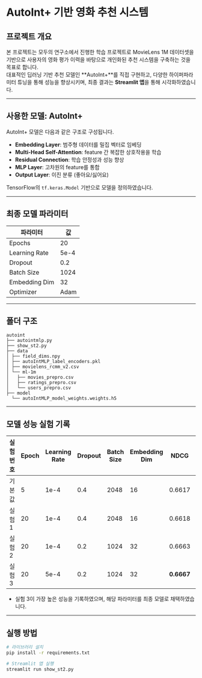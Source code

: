 # AutoInt+ 기반 영화 추천 시스템

## 프로젝트 개요

본 프로젝트는 모두의 연구소에서 진행한 학습 프로젝트로 MovieLens 1M 데이터셋을 기반으로 사용자의 영화 평가 이력을 바탕으로 개인화된 추천 시스템을 구축하는 것을 목표로 합니다.  
대표적인 딥러닝 기반 추천 모델인 **AutoInt+**를 직접 구현하고, 다양한 하이퍼파라미터 튜닝을 통해 성능을 향상시키며, 최종 결과는 **Streamlit 앱**을 통해 시각화하였습니다.

---

## 사용한 모델: AutoInt+

AutoInt+ 모델은 다음과 같은 구조로 구성됩니다.

- **Embedding Layer**: 범주형 데이터를 밀집 벡터로 임베딩  
- **Multi-Head Self-Attention**: feature 간 복잡한 상호작용을 학습  
- **Residual Connection**: 학습 안정성과 성능 향상  
- **MLP Layer**: 고차원의 feature를 통합  
- **Output Layer**: 이진 분류 (좋아요/싫어요)

TensorFlow의 `tf.keras.Model` 기반으로 모델을 정의하였습니다.

---

## 최종 모델 파라미터

| 파라미터       | 값          |
|----------------|-------------|
| Epochs         | 20          |
| Learning Rate  | 5e-4        |
| Dropout        | 0.2         |
| Batch Size     | 1024        |
| Embedding Dim  | 32          |
| Optimizer      | Adam        |

---

## 폴더 구조

```text
autoint    
├── autointmlp.py    
├── show_st2.py    
├── data    
│ ├── field_dims.npy    
│ ├── autoIntMLP_label_encoders.pkl    
│ ├── movielens_rcmm_v2.csv    
│ └── ml-1m    
│   ├── movies_prepro.csv    
│   ├── ratings_prepro.csv    
│   └── users_prepro.csv    
├── model    
  └── autoIntMLP_model_weights.weights.h5   
```

---

## 모델 성능 실험 기록

| 실험 번호 | Epoch | Learning Rate | Dropout | Batch Size | Embedding Dim | NDCG   | Hitrate |
|-----------|--------|----------------|---------|-------------|----------------|--------|---------|
| 기본값    | 5      | 1e-4           | 0.4     | 2048        | 16             | 0.6617 | 0.6298  |
| 실험 1    | 20     | 1e-4           | 0.4     | 2048        | 16             | 0.6618 | 0.6303  |
| 실험 2    | 20     | 1e-4           | 0.2     | 1024        | 32             | 0.6663 | 0.6325  |
| 실험 3    | 20     | 5e-4           | 0.2     | 1024        | 32             | **0.6667** | **0.6352**  |

- 실험 3이 가장 높은 성능을 기록하였으며, 해당 파라미터를 최종 모델로 채택하였습니다.

---

## 실행 방법

```bash
# 라이브러리 설치
pip install -r requirements.txt

# Streamlit 앱 실행
streamlit run show_st2.py
